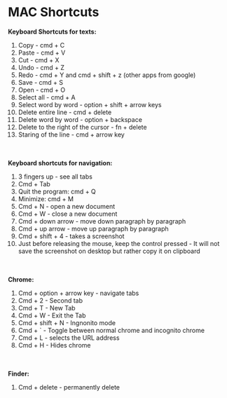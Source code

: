 <h1> MAC Shortcuts </h1>

**Keyboard Shortcuts for texts:**
1. Copy - cmd + C 
2. Paste - cmd  + V 
3. Cut - cmd + X
4. Undo - cmd + Z
5. Redo - cmd + Y and cmd + shift + z (other apps from google)
6. Save - cmd + S
7. Open - cmd + O
8. Select all - cmd + A 
9. Select word by word - option + shift + arrow keys 
10. Delete entire line - cmd + delete 
11. Delete word by word - option + backspace 
12. Delete to the right of the cursor - fn + delete 
13. Staring of the line - cmd + arrow key 

<br> </br> 
**Keyboard shortcuts for navigation:**
1. 3 fingers up - see all tabs 
2. Cmd + Tab 
3. Quit the program: cmd + Q 
4. Minimize: cmd + M 
5. Cmd + N - open a new document 
6. Cmd + W - close a new document 
7. Cmd + down arrow - move down paragraph by paragraph 
8. Cmd + up arrow - move up paragraph by paragraph 
9. Cmd + shift + 4 - takes a screenshot 
10. Just before releasing the mouse, keep the control pressed - It will not save the screenshot on desktop but rather copy it on clipboard

<br> </br> 
**Chrome:**
1. Cmd + option + arrow key - navigate tabs 
2. Cmd + 2 - Second tab 
3. Cmd + T - New Tab 
4. Cmd + W - Exit the Tab 
5. Cmd + shift + N - Ingnonito mode 
6. Cmd + ` - Toggle between normal chrome and incognito chrome 
7. Cmd + L - selects the URL address 
8. Cmd + H - Hides chrome 

<br> </br> 
**Finder:**
1. Cmd + delete - permanently delete
